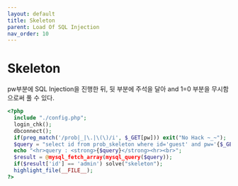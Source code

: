 ```yaml
---
layout: default
title: Skeleton
parent: Load Of SQL Injection
nav_order: 10
---
```


# Skeleton

pw부분에 SQL Injection을 진행한 뒤, 뒷 부분에 주석을 달아 and 1=0 부분을 무시함으로써 풀 수 있다.

```php
<?php 
  include "./config.php"; 
  login_chk(); 
  dbconnect(); 
  if(preg_match('/prob|_|\.|\(\)/i', $_GET[pw])) exit("No Hack ~_~"); 
  $query = "select id from prob_skeleton where id='guest' and pw='{$_GET[pw]}' and 1=0"; 
  echo "<hr>query : <strong>{$query}</strong><hr><br>"; 
  $result = @mysql_fetch_array(mysql_query($query)); 
  if($result['id'] == 'admin') solve("skeleton"); 
  highlight_file(__FILE__); 
?>
```